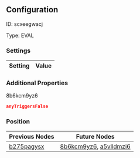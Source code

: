 # <nil>
## Configuration
ID:  scxeegwacj

Type: EVAL 


### Settings
| Setting | Value  |
| :------------------------ | ---------------------------------------- |
 




### Additional Properties
8b6kcm9yz6
 ```json 
anyTriggersFalse
```




### Position
| Previous Nodes | Future Nodes |
| :------------- | ------------ |
| [b275pagysx](./b275pagysx.md) | [8b6kcm9yz6](./8b6kcm9yz6.md), [a5vlldmzi6](./a5vlldmzi6.md) |